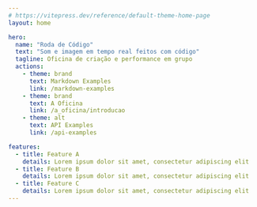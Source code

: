 ```yaml
---
# https://vitepress.dev/reference/default-theme-home-page
layout: home

hero:
  name: "Roda de Código"
  text: "Som e imagem em tempo real feitos com código"
  tagline: Oficina de criação e performance em grupo
  actions:
    - theme: brand
      text: Markdown Examples
      link: /markdown-examples
    - theme: brand
      text: A Oficina
      link: /a_oficina/introducao
    - theme: alt
      text: API Examples
      link: /api-examples

features:
  - title: Feature A
    details: Lorem ipsum dolor sit amet, consectetur adipiscing elit
  - title: Feature B
    details: Lorem ipsum dolor sit amet, consectetur adipiscing elit
  - title: Feature C
    details: Lorem ipsum dolor sit amet, consectetur adipiscing elit
---
```


<script setup>
import HydraComponent from './components/HydraComponent.vue'
</script>

<!-- <clientOnly>
<HydraComponent />
</clientOnly -->
